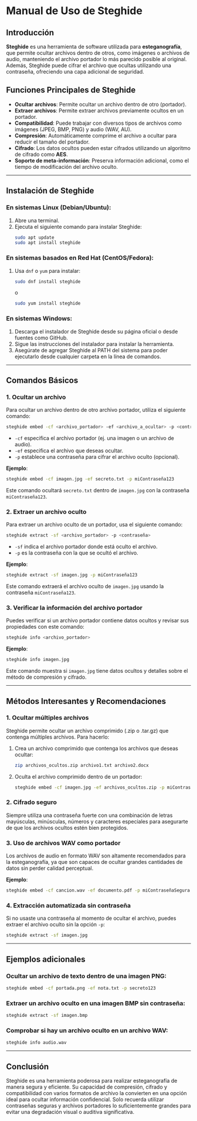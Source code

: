 # Manual de Uso de Steghide

## Introducción

**Steghide** es una herramienta de software utilizada para **esteganografía**, que permite ocultar archivos dentro de otros, como imágenes o archivos de audio, manteniendo el archivo portador lo más parecido posible al original. Además, Steghide puede cifrar el archivo que ocultas utilizando una contraseña, ofreciendo una capa adicional de seguridad.

## Funciones Principales de Steghide

- **Ocultar archivos**: Permite ocultar un archivo dentro de otro (portador).
- **Extraer archivos**: Permite extraer archivos previamente ocultos en un portador.
- **Compatibilidad**: Puede trabajar con diversos tipos de archivos como imágenes (JPEG, BMP, PNG) y audio (WAV, AU).
- **Compresión**: Automáticamente comprime el archivo a ocultar para reducir el tamaño del portador.
- **Cifrado**: Los datos ocultos pueden estar cifrados utilizando un algoritmo de cifrado como **AES**.
- **Soporte de meta-información**: Preserva información adicional, como el tiempo de modificación del archivo oculto.

---

## Instalación de Steghide

### En sistemas Linux (Debian/Ubuntu):

1. Abre una terminal.
2. Ejecuta el siguiente comando para instalar Steghide:
   ```bash
   sudo apt update
   sudo apt install steghide
   ```

### En sistemas basados en Red Hat (CentOS/Fedora):

1. Usa `dnf` o `yum` para instalar:
   ```bash
   sudo dnf install steghide
   ```
   o
   ```bash
   sudo yum install steghide
   ```

### En sistemas Windows:

1. Descarga el instalador de Steghide desde su página oficial o desde fuentes como GitHub.
2. Sigue las instrucciones del instalador para instalar la herramienta.
3. Asegúrate de agregar Steghide al PATH del sistema para poder ejecutarlo desde cualquier carpeta en la línea de comandos.

---

## Comandos Básicos

### 1. Ocultar un archivo

Para ocultar un archivo dentro de otro archivo portador, utiliza el siguiente comando:

```bash
steghide embed -cf <archivo_portador> -ef <archivo_a_ocultar> -p <contraseña>
```

- `-cf` especifica el archivo portador (ej. una imagen o un archivo de audio).
- `-ef` especifica el archivo que deseas ocultar.
- `-p` establece una contraseña para cifrar el archivo oculto (opcional).

**Ejemplo**:
```bash
steghide embed -cf imagen.jpg -ef secreto.txt -p miContraseña123
```
Este comando ocultará `secreto.txt` dentro de `imagen.jpg` con la contraseña `miContraseña123`.

### 2. Extraer un archivo oculto

Para extraer un archivo oculto de un portador, usa el siguiente comando:

```bash
steghide extract -sf <archivo_portador> -p <contraseña>
```

- `-sf` indica el archivo portador donde está oculto el archivo.
- `-p` es la contraseña con la que se ocultó el archivo.

**Ejemplo**:
```bash
steghide extract -sf imagen.jpg -p miContraseña123
```
Este comando extraerá el archivo oculto de `imagen.jpg` usando la contraseña `miContraseña123`.

### 3. Verificar la información del archivo portador

Puedes verificar si un archivo portador contiene datos ocultos y revisar sus propiedades con este comando:

```bash
steghide info <archivo_portador>
```

**Ejemplo**:
```bash
steghide info imagen.jpg
```

Este comando muestra si `imagen.jpg` tiene datos ocultos y detalles sobre el método de compresión y cifrado.

---

## Métodos Interesantes y Recomendaciones

### 1. Ocultar múltiples archivos

Steghide permite ocultar un archivo comprimido (.zip o .tar.gz) que contenga múltiples archivos. Para hacerlo:

1. Crea un archivo comprimido que contenga los archivos que deseas ocultar:
   ```bash
   zip archivos_ocultos.zip archivo1.txt archivo2.docx
   ```

2. Oculta el archivo comprimido dentro de un portador:
   ```bash
   steghide embed -cf imagen.jpg -ef archivos_ocultos.zip -p miContraseña
   ```

### 2. Cifrado seguro

Siempre utiliza una contraseña fuerte con una combinación de letras mayúsculas, minúsculas, números y caracteres especiales para asegurarte de que los archivos ocultos estén bien protegidos.

### 3. Uso de archivos WAV como portador

Los archivos de audio en formato WAV son altamente recomendados para la esteganografía, ya que son capaces de ocultar grandes cantidades de datos sin perder calidad perceptual.

**Ejemplo**:
```bash
steghide embed -cf cancion.wav -ef documento.pdf -p miContraseñaSegura
```

### 4. Extracción automatizada sin contraseña

Si no usaste una contraseña al momento de ocultar el archivo, puedes extraer el archivo oculto sin la opción `-p`:

```bash
steghide extract -sf imagen.jpg
```

---

## Ejemplos adicionales

### Ocultar un archivo de texto dentro de una imagen PNG:

```bash
steghide embed -cf portada.png -ef nota.txt -p secreto123
```

### Extraer un archivo oculto en una imagen BMP sin contraseña:

```bash
steghide extract -sf imagen.bmp
```

### Comprobar si hay un archivo oculto en un archivo WAV:

```bash
steghide info audio.wav
```

---

## Conclusión

Steghide es una herramienta poderosa para realizar esteganografía de manera segura y eficiente. Su capacidad de compresión, cifrado y compatibilidad con varios formatos de archivo la convierten en una opción ideal para ocultar información confidencial. Solo recuerda utilizar contraseñas seguras y archivos portadores lo suficientemente grandes para evitar una degradación visual o auditiva significativa.
